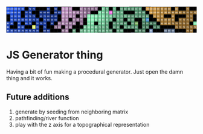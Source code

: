 ![alt text](https://github.com/gjudki/js-generator/blob/master/header.png)

# JS Generator thing

Having a bit of fun making a procedural generator. Just open the damn thing and it works.

## Future additions

1. generate by seeding from neighboring matrix
2. pathfinding/river function
3. play with the z axis for a topographical representation